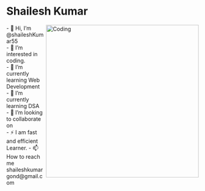 <h1>Shailesh Kumar</h1>
<img alt="Coding" align="right" width="400" src="https://camo.githubusercontent.com/a4c584bce1c41271485d28f92aaf9f581b3c88b68ca723b6edfd58b4ba988c2b/68747470733a2f2f63646e2e6472696262626c652e636f6d2f75736572732f313138373833362f73637265656e73686f74732f363533393432392f70726f6772616d65722e676966">
- 👋 Hi, I’m @shaileshKumar55<br>
- 👀 I’m interested in coding.<br>
- 🌱 I’m currently learning Web Development<br>
- 🌱 I’m currently learning DSA<br>
- 💞️ I’m looking to collaborate on <br>
- ⚡ I am fast and efficient Learner.
- 📫 How to reach me shaileshkumargond@gmail.com<br>
<!---
shaileshKumar55/shaileshKumar55 is a ✨ special ✨ repository because its `README.md` (this file) appears on your GitHub profile.
You can click the Preview link to take a look at your changes.
--->
